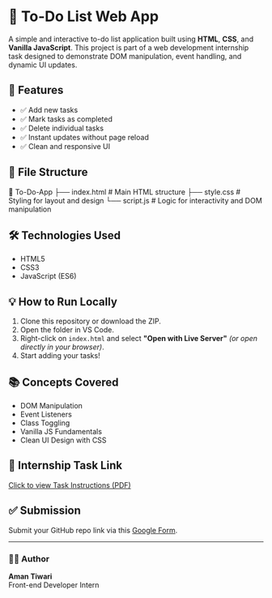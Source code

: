 # 📝 To-Do List Web App

A simple and interactive to-do list application built using **HTML**, **CSS**, and **Vanilla JavaScript**. This project is part of a web development internship task designed to demonstrate DOM manipulation, event handling, and dynamic UI updates.

## 🚀 Features

- ✅ Add new tasks
- ✅ Mark tasks as completed
- ✅ Delete individual tasks
- ✅ Instant updates without page reload
- ✅ Clean and responsive UI

## 📂 File Structure

📁 To-Do-App
├── index.html # Main HTML structure
├── style.css # Styling for layout and design
└── script.js # Logic for interactivity and DOM manipulation


## 🛠 Technologies Used

- HTML5
- CSS3
- JavaScript (ES6)

## 💡 How to Run Locally

1. Clone this repository or download the ZIP.
2. Open the folder in VS Code.
3. Right-click on `index.html` and select **"Open with Live Server"** *(or open directly in your browser)*.
4. Start adding your tasks!

## 📚 Concepts Covered

- DOM Manipulation
- Event Listeners
- Class Toggling
- Vanilla JS Fundamentals
- Clean UI Design with CSS

## 📌 Internship Task Link

[Click to view Task Instructions (PDF)](task.pdf)

## ✅ Submission

Submit your GitHub repo link via this [Google Form](https://forms.gle/8Gm83s53KbyXs3Ne9).

---

### 👨‍💻 Author

**Aman Tiwari**  
Front-end Developer Intern  
